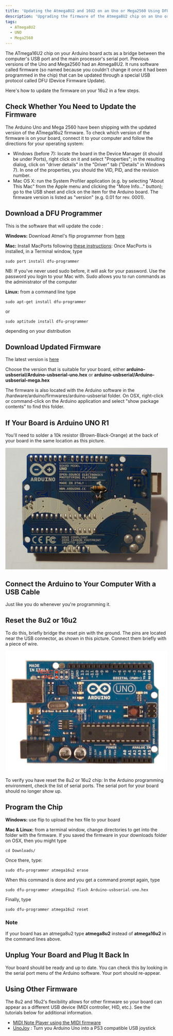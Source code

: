 ```yaml
---
title: 'Updating the Atmega8U2 and 16U2 on an Uno or Mega2560 Using DFU'
description: 'Upgrading the firmware of the Atmega8U2 chip on an Uno or Mega2560. This chip acts as the usb-to-serial converter and can be updated via USB.'
tags: 
  - ATmega8U2
  - UNO
  - Mega2560
---
```


The ATmega16U2 chip on your Arduino board acts as a bridge between the computer's USB port and the main processor's serial port. Previous versions of the Uno and Mega2560 had an Atmega8U2. It runs software called firmware (so named because you couldn't change it once it had been programmed in the chip) that can be updated through a special USB protocol called DFU (Device Firmware Update).

Here's how to update the firmware on your 16u2 in a few steps.

## Check Whether You Need to Update the Firmware
The Arduino Uno and Mega 2560 have been shipping with the updated version of the ATmega16u2 firmware. To check which version of the firmware is on your board, connect it to your computer and follow the directions for your operating system:

- Windows (before 7): locate the board in the Device Manager (it should be under Ports), right click on it and select "Properties"; in the resulting dialog, click on "driver details" in the "Driver" tab ("Details" in Windows 7). In one of the properties, you should the VID, PID, and the revision number.
- Mac OS X: run the System Profiler application (e.g. by selecting "About This Mac" from the Apple menu and clicking the "More Info..." button); go to the USB sheet and click on the item for the Arduino board. The firmware version is listed as "version" (e.g. 0.01 for rev. 0001).
## Download a DFU Programmer
This is the software that will update the code :

**Windows:** Download Atmel's flip programmer from [here](http://www.microchip.com/developmenttools/productdetails.aspx?partno=flip)

**Mac:** Install MacPorts following [these instructions](http://www.macports.org/install.php#pkg): Once MacPorts is installed, in a Terminal window, type 
```
sudo port install dfu-programmer
```

NB: If you've never used sudo before, it will ask for your password. Use the password you login to your Mac with. Sudo allows you to run commands as the administrator of the computer

**Linux:** from a command line type
```
sudo apt-get install dfu-programmer
```
or
```
sudo aptitude install dfu-programmer
```
depending on your distribution

## Download Updated Firmware
The latest version is [here](https://github.com/arduino/ArduinoCore-avr/tree/master/firmwares/atmegaxxu2)

Choose the version that is suitable for your board, either **arduino-usbserial/Arduino-usbserial-uno.hex** or **arduino-usbserial/Arduino-usbserial-mega.hex**

The firmware is also located with the Arduino software in the /hardware/arduino/firmwares/arduino-usbserial folder. On OSX, right-click or command-click on the Arduino application and select "show package contents" to find this folder.

## If Your Board is Arduino UNO R1
You'll need to solder a 10k resistor (Brown-Black-Orange) at the back of your board in the same location as this picture.

![The back of UNO R1](./assets/Uno-back-DFU-resistor.png)


## Connect the Arduino to Your Computer With a USB Cable
Just like you do whenever you're programming it.

## Reset the 8u2 or 16u2
To do this, briefly bridge the reset pin with the ground. The pins are located near the USB connector, as shown in this picture. Connect them briefly with a piece of wire.

![Front of UNO R1](./assets/Uno-front-DFU-reset.png)


To verify you have reset the 8u2 or 16u2 chip: In the Arduino programming environment, check the list of serial ports. The serial port for your board should no longer show up.

## Program the Chip
**Windows:** use flip to upload the hex file to your board

**Mac & Linux:** from a terminal window, change directories to get into the folder with the firmware. If you saved the firmware in your downloads folder on OSX, then you might type
```
cd Downloads/
```
Once there, type:
```
sudo dfu-programmer atmega16u2 erase
```
When this command is done and you get a command prompt again, type
```
sudo dfu-programmer atmega16u2 flash Arduino-usbserial-uno.hex
```
Finally, type
```
sudo dfu-programmer atmega16u2 reset
```
### Note
If your board has an atmega8u2 type **atmega8u2** instead of **atmega16u2** in the command lines above.

## Unplug Your Board and Plug It Back In
Your board should be ready and up to date. You can check this by looking in the serial port menu of the Arduino software. Your port should re-appear.

## Using Other Firmware
The 8u2 and 16u2's flexibility allows for other firmware so your board can appear as a different USB device (MIDI controller, HID, etc.). See the tutorials below for additional information.

- [MIDI Note Player using the MIDI firmware](/hacking/software/MidiWith8U2Firmware)
- [UnoJoy](https://code.google.com/p/unojoy/wiki/GettingStarted) : Turn you Arduino Uno into a PS3 compatible USB joystick